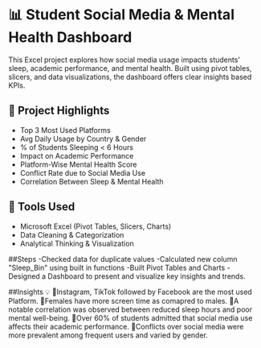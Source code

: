 # 📊 Student Social Media & Mental Health Dashboard

This Excel project explores how social media usage impacts students’ sleep, academic performance, and mental health. Built using pivot tables, slicers, and data visualizations, the dashboard offers clear insights based KPIs.

## 🚀 Project Highlights
- Top 3 Most Used Platforms
- Avg Daily Usage by Country & Gender
- % of Students Sleeping < 6 Hours
- Impact on Academic Performance
- Platform-Wise Mental Health Score
- Conflict Rate due to Social Media Use
- Correlation Between Sleep & Mental Health

## 📌 Tools Used
- Microsoft Excel (Pivot Tables, Slicers, Charts)
- Data Cleaning & Categorization
- Analytical Thinking & Visualization

##Steps
-Checked data for duplicate values
-Calculated new column "Sleep_Bin" using built in functions
-Built Pivot Tables and Charts
-Designed a Dashboard to present and visualize key insights and trends.

##Insights  💡 
📍Instagram, TikTok followed by Facebook are the most used Platform.
📍Females have more screen time as comapred to males.
📍A notable correlation was observed between reduced sleep hours and poor mental well-being.
📍Over 60% of students admitted that social media use affects their academic performance.
📍Conflicts over social media were more prevalent among frequent users and varied by gender.
